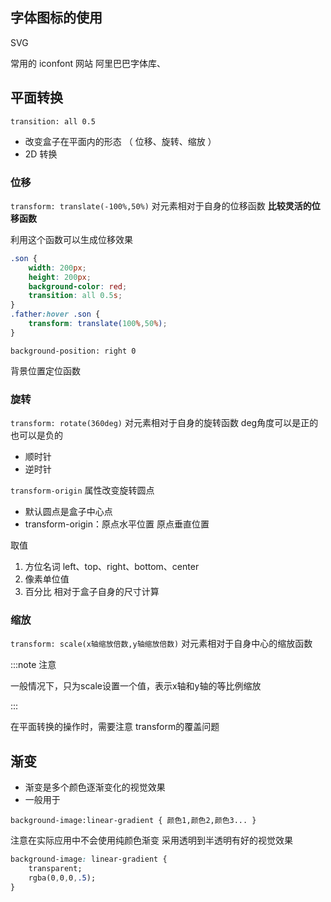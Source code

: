 ## 字体图标的使用

SVG 

常用的 iconfont 网站 阿里巴巴字体库、



## 平面转换

`transition: all 0.5`

- 改变盒子在平面内的形态 （ 位移、旋转、缩放 ）
- 2D 转换

### 位移

`transform: translate(-100%,50%)`  对元素相对于自身的位移函数 **比较灵活的位移函数**

利用这个函数可以生成位移效果

```css
.son {
    width: 200px;
    height: 200px;
    background-color: red;
    transition: all 0.5s;
}
.father:hover .son {
    transform: translate(100%,50%);
}
```

`background-position: right 0`

背景位置定位函数

### 旋转

`transform: rotate(360deg)`  对元素相对于自身的旋转函数  deg角度可以是正的也可以是负的

- 顺时针
- 逆时针

`transform-origin` 属性改变旋转圆点

- 默认圆点是盒子中心点
- transform-origin：原点水平位置 原点垂直位置

取值

1. 方位名词 left、top、right、bottom、center
2. 像素单位值
3. 百分比 相对于盒子自身的尺寸计算

### 缩放

`transform: scale(x轴缩放倍数,y轴缩放倍数)` 对元素相对于自身中心的缩放函数 

:::note 注意

一般情况下，只为scale设置一个值，表示x轴和y轴的等比例缩放

:::

在平面转换的操作时，需要注意 transform的覆盖问题

## 渐变

- 渐变是多个颜色逐渐变化的视觉效果
- 一般用于

`background-image:linear-gradient { 颜色1,颜色2,颜色3... }`

注意在实际应用中不会使用纯颜色渐变 采用透明到半透明有好的视觉效果

```css
background-image: linear-gradient {
	transparent;
	rgba(0,0,0,.5);
}
```













